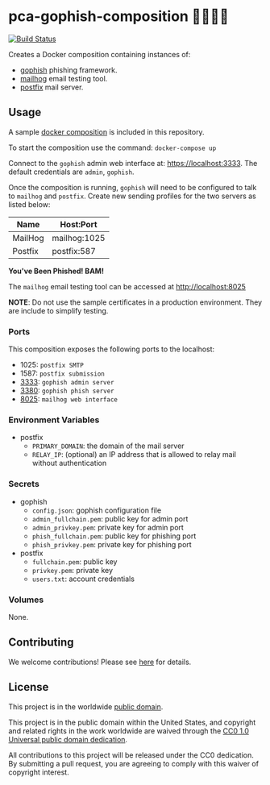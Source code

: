 # pca-gophish-composition 🐳🎣🐷📮

[![Build Status](https://travis-ci.com/cisagov/pca-gophish-composition.svg?branch=develop)](https://travis-ci.com/cisagov/pca-gophish-composition)

Creates a Docker composition containing instances of:

- [gophish](https://github.com/cisagov/docker-gophish/) phishing framework.
- [mailhog](https://github.com/mailhog/MailHog) email testing tool.
- [postfix](https://github.com/cisagov/docker-postfix/) mail server.

## Usage

A sample [docker composition](docker-compose.yml) is included
in this repository.

To start the composition use the command: `docker-compose up`

Connect to the `gophish` admin web interface at:
[https://localhost:3333](https://localhost:3333).
The default credentials are `admin`, `gophish`.

Once the composition is running, `gophish` will need to be
configured to talk to `mailhog` and `postfix`. Create new
sending profiles for the two servers as listed below:

| Name    | Host:Port    |
| ------- | ------------ |
| MailHog | mailhog:1025 |
| Postfix | postfix:587  |

**You've Been Phished! BAM!**

The `mailhog` email testing tool can be accessed at [http://localhost:8025](http://localhost:8025)

**NOTE**: Do not use the sample certificates in a production environment.
They are include to simplify testing.

### Ports

This composition exposes the following ports to the localhost:

- 1025: `postfix SMTP`
- 1587: `postfix submission`
- [3333](https://localhost:3333): `gophish admin server`
- [3380](http://localhost:3380): `gophish phish server`
- [8025](http://localhost:8025): `mailhog web interface`

### Environment Variables

- postfix
  - `PRIMARY_DOMAIN`: the domain of the mail server
  - `RELAY_IP`: (optional) an IP address that is allowed to relay mail without authentication

### Secrets

- gophish
  - `config.json`: gophish configuration file
  - `admin_fullchain.pem`: public key for admin port
  - `admin_privkey.pem`: private key for admin port
  - `phish_fullchain.pem`: public key for phishing port
  - `phish_privkey.pem`: private key for phishing port
- postfix
  - `fullchain.pem`: public key
  - `privkey.pem`: private key
  - `users.txt`: account credentials

### Volumes

None.

## Contributing

We welcome contributions! Please see [here](CONTRIBUTING.md) for
details.

## License

This project is in the worldwide [public domain](LICENSE.md).

This project is in the public domain within the United States, and
copyright and related rights in the work worldwide are waived through
the [CC0 1.0 Universal public domain
dedication](https://creativecommons.org/publicdomain/zero/1.0/).

All contributions to this project will be released under the CC0
dedication. By submitting a pull request, you are agreeing to comply
with this waiver of copyright interest.
